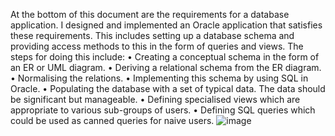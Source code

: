 At the bottom of this document are the requirements for a database application. I designed and implemented an Oracle application that satisfies these requirements. 
This includes setting up a database schema and providing access methods to this in the form of queries and views. The steps for doing this include:
•	Creating a conceptual schema in the form of an ER or UML diagram.
•	Deriving a relational schema from the ER diagram.
•	Normalising the relations.
•	Implementing this schema by using SQL in Oracle.
•	Populating the database with a set of typical data. The data should be significant but manageable.
•	Defining specialised views which are appropriate to various sub-groups of users.
•	Defining SQL queries which could be used as canned queries for naive users.
![image](https://github.com/linda84715/LibraryDatabaseSystem/assets/127381980/785126b2-5292-40e3-83d8-8d5ac7a8e8f7)
